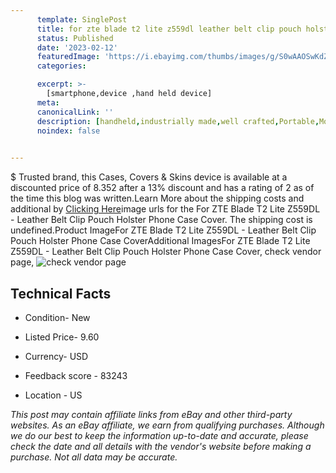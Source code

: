 ```yaml
---
      template: SinglePost
      title: for zte blade t2 lite z559dl leather belt clip pouch holster phone case cover
      status: Published
      date: '2023-02-12'
      featuredImage: 'https://i.ebayimg.com/thumbs/images/g/S0wAAOSwKdZban4Q/s-l225.jpg'
      categories: 

      excerpt: >-
        [smartphone,device ,hand held device]
      meta:
      canonicalLink: ''
      description: [handheld,industrially made,well crafted,Portable,Mobile,Compact,Convenient,Lightweight,Maneuverable,Man-portable,Miniature,Carriable,Hand-held,Light,Holdable,Transportable,Mobile device,Pocket-sized,On-the-go,Wireless,Cordless,Compact size,Convenient size, smartphone,device ,hand held device]
      noindex: false

        
---
```

$
    Trusted brand, this Cases, Covers & Skins device is available at a discounted price of 8.352 after a 13% discount and has a rating of 2 as of the time this blog was written.Learn More about the shipping costs and additional by [Clicking Here](https://www.ebay.com/itm/254404623336?hash=item3b3bb27be8%3Ag%3AS0wAAOSwKdZban4Q&mkevt=1&mkcid=1&mkrid=711-53200-19255-0&campid=%253CePNCampaignId%253E&customid=%253CreferenceId%253E&toolid=10049)image urls for the For ZTE Blade T2 Lite Z559DL - Leather Belt Clip Pouch Holster Phone Case Cover. The shipping cost is undefined.Product ImageFor ZTE Blade T2 Lite Z559DL - Leather Belt Clip Pouch Holster Phone Case CoverAdditional ImagesFor ZTE Blade T2 Lite Z559DL - Leather Belt Clip Pouch Holster Phone Case Cover, check vendor page, ![check vendor page](https://origin-galleryplus.ebayimg.com/ws/web/254404623336_2_0_1/225x225.jpg,https://origin-galleryplus.ebayimg.com/ws/web/254404623336_3_0_1/225x225.jpg)
    
    

 ## Technical Facts 



     
      

 - Condition- New 


      

 - Listed Price- 9.60 


      

 - Currency- USD 


      

 - Feedback score - 83243 


      

 - Location - US 


      
      

 *_This post may contain affiliate links from eBay and other third-party websites. As an eBay affiliate, we earn from qualifying purchases. Although we do our best to keep the information up-to-date and accurate, please check the date and all details with the vendor's website before making a purchase. Not all data may be accurate._*



    
    
    
    
    
